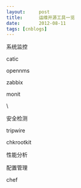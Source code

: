 ```yaml
---
layout:     post
title:      运维开源工具一览
date:       2012-08-11
tags: [cnblogs]
---
```

系统监控

catic

opennms

zabbix

monit

\

安全检测

tripwire

chkrootkit

性能分析

配置管理

chef

